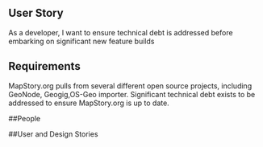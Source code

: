 ## User Story

As a developer, I want to ensure technical debt is addressed before embarking on significant new feature builds

## Requirements

MapStory.org pulls from several different open source projects, including GeoNode, Geogig,OS-Geo importer. Significant technical debt exists to be addressed to ensure MapStory.org is up to date.

##People

##User and Design Stories
